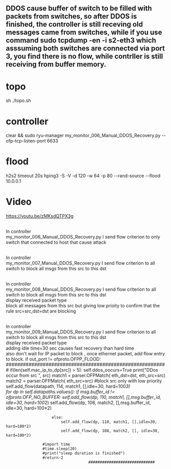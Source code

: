 ## DDOS cause buffer of switch to be filled with packets from switches, so after DDOS is finished, the controller is still receving old messages came from switches, while if you use command sudo tcpdump -en -i s2-eth3 which asssuming both switches are connected via port 3, you find there is no flow, while contrller is still receiving from buffer memory.
# topo
sh ./topo.sh


# controller
clear && sudo ryu-manager my_monitor_006_Manual_DDOS_Recovery.py   --ofp-tcp-listen-port 6633


# flood
 h2s2 timeout 20s hping3 -S -V -d 120 -w 64 -p 80 --rand-source --flood 10.0.0.1
 
 # Video
https://youtu.be/zMKsdQTPX3g

<br> In controller <br>
my_monitor_006_Manual_DDOS_Recovery.py              I send flow criterion to only switch that connected to host that cause attack <br>


<br> In controller <br>
my_monitor_007_Manual_DDOS_Recovery.py              I send flow criterion to all switch to block all msgs from this src to this dst  <br>



<br> In controller <br>
my_monitor_008_Manual_DDOS_Recovery.py              I send flow criterion to all switch to block all msgs from this src to this dst  <br>
                                                    display received packet type <br>
                                                    block all messages from this src but giving low prioity to confirm that the rule src=src,dst=dst are blocking 


<br> In controller <br>
my_monitor_009_Manual_DDOS_Recovery.py              I send flow criterion to all switch to block all msgs from this src to this dst  <br>
                                                    display received packet type <br>
                                                    adding idle time=30 sec causes fast recovery than hard time <br>
                                                    also don't wait for IP packet to block , once ethernet packet, add flow entry to block.
                                                            if out_port != ofproto.OFPP_FLOOD:
            #########################################################
            if(len(self.mac_ip_to_dp[src]) > 5):
                    self.ddos_oocurs=True
                    print("DDos occur from src ", src)
                    match1 = parser.OFPMatch( eth_dst=dst, eth_src=src)
                    match2 = parser.OFPMatch( eth_src=src)     #block src only with low priority
                    self.add_flow(datapath, 114, match1, [],idle=30, hard=100*3)  					
                    for dp in self.datapaths.values():
                        if msg.buffer_id != ofproto.OFP_NO_BUFFER:
                            self.add_flow(dp, 110, match1, [],msg.buffer_id, idle=30, hard=100*2)
                            self.add_flow(dp, 108, match2, [],msg.buffer_id, idle=30, hard=100*2)
							
                        else:
                            self.add_flow(dp, 110, match1, [],idle=30, hard=100*2)
                            self.add_flow(dp, 108, match2, [], idle=30, hard=100*2)
					
                    #import time
                    #time.sleep(20)
                    #print("sleep duration is finished")
                    #return-2                                        
                                        #############################    

